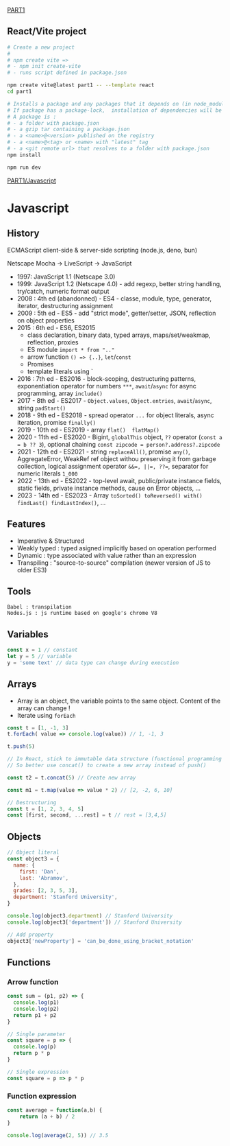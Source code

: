 [PART1](https://fullstackopen.com/en/part1) 

## React/Vite project
```sh
# Create a new project
#
# npm create vite =>
# - npm init create-vite
# - runs script defined in package.json

npm create vite@latest part1 -- --template react  
cd part1  

# Installs a package and any packages that it depends on (in node_modules folder)
# If package has a package-lock,  installation of dependencies will be driven by that
# A package is :
# - a folder with package.json
# - a gzip tar containing a package.json
# - a <name>@<version> published on the registry
# - a <name>@<tag> or <name> with "latest" tag
# - a <git remote url> that resolves to a folder with package.json
npm install  

npm run dev
```

[PART1/Javascript](https://fullstackopen.com/en/part1/java_script)
# Javascript 
## History
ECMAScript client-side & server-side scripting (node.js, deno, bun)  

Netscape Mocha -> LiveScript -> JavaScript

- 1997: JavaScript 1.1 (Netscape 3.0)
- 1999: JavaScript 1.2 (Netscape 4.0) - add regexp, better string handling, try/catch, numeric format output
- 2008 : 4th ed (abandonned) - ES4 - classe, module, type, generator, iterator, destructuring assignment
- 2009 : 5th ed - ES5 - add "strict mode", getter/setter, JSON, reflection on object properties
- 2015 : 6th ed - ES6, ES2015 
    - class declaration, binary data, typed arrays, maps/set/weakmap, reflection, proxies
    - ES module `import * from ".."`
    - arrow function `() => {..}`, `let`/`const`
    - Promises
    - template literals using \`
- 2016 : 7th ed - ES2016 - block-scoping, destructuring patterns, exponentiation operator for numbers `***`, `await`/`async` for async programming, array `include()`
- 2017 - 8th ed - ES2017 - `Object.values`, `Object.entries`,  `await`/`async`, string `padStart()`
- 2018 - 9th ed - ES2018 - spread operator `...` for object literals, async iteration, promise `finally()`
- 2019 - 10th ed - ES2019 - array `flat()  flatMap()`
- 2020 - 11th ed - ES2020 - Bigint, `globalThis` object, `??` operator (`const a = b ?? 3`), optional chaining `const zipcode = person?.address?.zipcode`
- 2021 - 12th ed - ES2021 - string `replaceAll()`, promise `any()`, AggregateError, WeakRef ref object withou preserving it from garbage collection, logical assignment operator `&&=, ||=, ??=`, separator for numeric literals `1_000`
- 2022 - 13th ed - ES2022 - top-level await, public/private instance fields, static fields, private instance methods, cause on Error objects, ...
- 2023 - 14th ed - ES2023 - Array `toSorted() toReversed() with() findLast() findLastIndex()`, ...

## Features
- Imperative & Structured  
- Weakly typed : typed asigned implicitly based on operation performed
- Dynamic : type associated with value rather than an expression
- Transpiling : "source-to-source" compilation (newer version of JS to older ES3)

## Tools
    Babel : transpilation
    Nodes.js : js runtime based on google's chrome V8

## Variables
```js
const x = 1 // constant
let y = 5 // variable
y = 'some text' // data type can change during execution
```

## Arrays
- Array is an object, the variable points to the same object. Content of the array can change !
- Iterate using `forEach`
```js
const t = [1, -1, 3]
t.forEach( value => console.log(value)) // 1, -1, 3

t.push(5)

// In React, stick to immutable data structure (functional programming paradigm)
// So better use concat() to create a new array instead of push()

const t2 = t.concat(5) // Create new array

const m1 = t.map(value => value * 2) // [2, -2, 6, 10]

// Destructuring
const t = [1, 2, 3, 4, 5]
const [first, second, ...rest] = t // rest = [3,4,5]
```

## Objects
```js
// Object literal
const object3 = {
  name: {
    first: 'Dan',
    last: 'Abramov',
  },
  grades: [2, 3, 5, 3],
  department: 'Stanford University',
}

console.log(object3.department) // Stanford University
console.log(object3['department']) // Stanford University

// Add property
object3['newProperty'] = 'can_be_done_using_bracket_notation'
```

## Functions

### Arrow function
```js
const sum = (p1, p2) => {
  console.log(p1)
  console.log(p2)
  return p1 + p2
}

// Single parameter
const square = p => {
  console.log(p)
  return p * p
}

// Single expression
const square = p => p * p
```

### Function expression
```js
const average = function(a,b) {
    return (a + b) / 2
}

console.log(average(2, 5)) // 3.5
```
